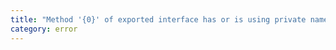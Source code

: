 ```yaml
---
title: "Method '{0}' of exported interface has or is using private name '{1}'."
category: error
---
```

